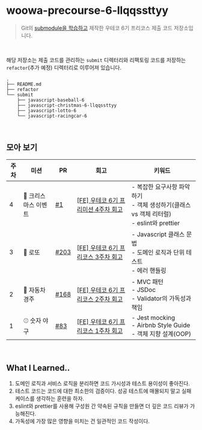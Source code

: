 # woowa-precourse-6-llqqssttyy
> Git의 [submodule을 학습하고](https://velog.io/@llqqssttyy/GitGitHub-%EC%84%9C%EB%B8%8C%EB%AA%A8%EB%93%88%EC%9D%84-%ED%99%9C%EC%9A%A9%ED%95%B4-%ED%94%84%EB%A6%AC%EC%BD%94%EC%8A%A4-%EC%A0%80%EC%9E%A5%EC%86%8C-%EA%B4%80%EB%A6%AC%ED%95%98%EA%B8%B0) 제작한 우테코 6기 프리코스 제출 코드 저장소입니다. 

<br/>

해당 저장소는 제출 코드를 관리하는 `submit` 디렉터리와 리팩토링 코드를 저장하는 `refactor`(추가 예정) 디렉터리로 이루어져 있습니다.  

```
.
├── README.md
├── refactor
└── submit
    ├── javascript-baseball-6
    ├── javascript-christmas-6-llqqssttyy
    ├── javascript-lotto-6
    └── javascript-racingcar-6
```

<br/>

## 모아 보기
<table>
  <thead>
    <th>주차</th>
    <th>미션</th>
    <th>PR</th>
    <th>회고</th>
    <th>키워드</th>
  </thead>

  <tbody>
    <tr>
      <td>4</td>
      <td>🎄 크리스마스 이벤트</td>
      <td>
        <a href="https://github.com/llqqssttyy/javascript-christmas-6-llqqssttyy/pull/1">#1</a>
      </td>
      <td>
        <a href="https://velog.io/@llqqssttyy/FE-%EC%9A%B0%ED%85%8C%EC%BD%94-%ED%94%84%EB%A6%AC%EB%AF%B8%EC%85%98-4%EC%A3%BC%EC%B0%A8-%ED%94%84%EB%A6%AC%EC%BD%94%EC%8A%A4-%EB%A7%88%EB%AC%B4%EB%A6%AC">[FE] 우테코 6기 프리미션 4주차 회고</a>
      </td>
      <td>
        - 복잡한 요구사항 파악하기<br/>- 객체 생성하기(클래스 vs 객체 리터럴)<br/>  - eslint와 prettier<br/>
      </td>
    </tr>
    <tr>
      <td>3</td>
      <td>💸 로또</td>
      <td>
        <a href="https://github.com/woowacourse-precourse/javascript-lotto-6/pull/203">#203</a>
      </td>
      <td>
        <a href="https://velog.io/@llqqssttyy/FE-%EC%9A%B0%ED%85%8C%EC%BD%94-6%EA%B8%B0-%ED%94%84%EB%A6%AC%EC%BD%94%EC%8A%A4-3%EC%A3%BC%EC%B0%A8-%ED%9A%8C%EA%B3%A0-6zcqs6o1">[FE] 우테코 6기 프리코스 3주차 회고</a>
      </td>
      <td>
        - Javascript 클래스 문법<br/>- 도메인 로직과 단위 테스트<br/>- 에러 핸들링<br/>  
      </td>
    </tr>
    <tr>
      <td>2</td>
      <td>🚗 자동차 경주</td>
      <td>
        <a href="https://github.com/woowacourse-precourse/javascript-racingcar-6/pull/168">#168</a>
      </td>
      <td>
        <a href="https://velog.io/@llqqssttyy/FE-%EC%9A%B0%ED%85%8C%EC%BD%94-6%EA%B8%B0-%ED%94%84%EB%A6%AC%EC%BD%94%EC%8A%A4-2%EC%A3%BC%EC%B0%A8-%ED%9A%8C%EA%B3%A0">[FE] 우테코 6기 프리코스 2주차 회고</a>
      </td>
      <td>
        - MVC 패턴<br/>- JSDoc<br/>- Validator의 가독성과 책임<br/>
      </td>
    </tr>
    <tr>
      <td>1</td>
      <td>⚾️ 숫자 야구</td>
      <td>
        <a href="https://github.com/woowacourse-precourse/javascript-baseball-6/pull/83">#83</a>
      </td>
      <td>
        <a href="https://velog.io/@llqqssttyy/FE-%EC%9A%B0%ED%85%8C%EC%BD%94-6%EA%B8%B0-%ED%94%84%EB%A6%AC%EC%BD%94%EC%8A%A4-1%EC%A3%BC%EC%B0%A8-%ED%9A%8C%EA%B3%A0">[FE] 우테코 6기 프리코스 1주차 회고</a>
      </td>
      <td>
        - Jest mocking<br/>- Airbnb Style Guide<br/>- 객체 지향 설계(OOP)<br/>
      </td>
    </tr>
  </tbody>
</table>

<br/>

## What I Learned..
1. 도메인 로직과 서비스 로직을 분리하면 코드 가시성과 테스트 용이성이 좋아진다.
2. 테스트 코드는 코드에 대한 최소한의 검증이다. 성공 테스트에 매몰되지 말고 실패 케이스를 생각하는 훈련을 하자.
3. eslint와 prettier를 사용해 구성원 간 약속된 규칙을 만들면 더 깊은 코드 리뷰가 가능해진다.
4. 가독성에 가장 많은 영향을 미치는 건 일관적인 코드 작성이다.
